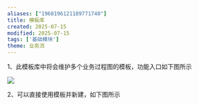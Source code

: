 ```yaml
---
aliases: ["1968196121189771740"]
title: 模板库
created: 2025-07-15
modified: 2025-07-15
tags: ['基础模块']
theme: 业务流
---
```


1、此模板库中将会维护多个业务过程图的模板，功能入口如下图所示

![](https://myhelpdoc.oss-cn-heyuan.aliyuncs.com/mdimages/391b0c262e7b3cd61b0ec77d4becc16b.jpg)

2、可以直接使用模板并新建，如下图所示

